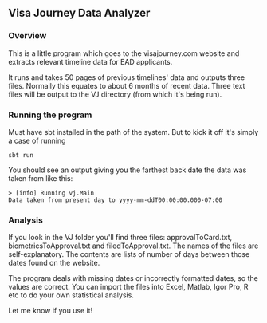 ## Visa Journey Data Analyzer

### Overview

This is a little program which goes to the visajourney.com website and extracts relevant timeline data for EAD applicants.

It runs and takes 50 pages of previous timelines' data and outputs three files. Normally this equates to about 6 months of recent data. Three text files will be output to the VJ directory (from which it's being run).

### Running the program

Must have sbt installed in the path of the system. But to kick it off it's simply a case of running 

```
sbt run
```
You should see an output giving you the farthest back date the data was taken from like this:

```
> [info] Running vj.Main
Data taken from present day to yyyy-mm-ddT00:00:00.000-07:00 
```

### Analysis

If you look in the VJ folder you'll find three files: approvalToCard.txt, biometricsToApproval.txt and filedToApproval.txt. The names of the files are self-explanatory. The contents are lists of number of days between those dates found on the website.

The program deals with missing dates or incorrectly formatted dates, so the values are correct. You can import the files into Excel, Matlab, Igor Pro, R etc to do your own statistical analysis.

Let me know if you use it!